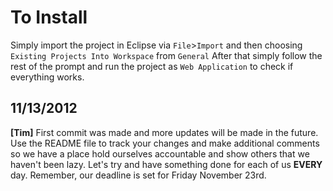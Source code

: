 To Install
==========
Simply import the project in Eclipse via `File`>`Import` and then choosing `Existing Projects Into Workspace` from `General`
After that simply follow the rest of the prompt and run the project as `Web Application` to check if everything works.

11/13/2012
----------
**[Tim]** First commit was made and more updates will be made in the future. Use the README file to track your changes and make additional comments so we have a place
hold ourselves accountable and show others that we haven't been lazy. Let's try and have something done for each of us **EVERY** day.
Remember, our deadline is set for Friday November 23rd.